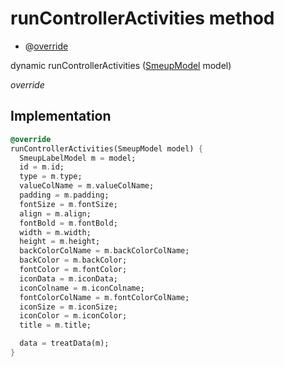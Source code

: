 


# runControllerActivities method







- @[override](https://api.flutter.dev/flutter/dart-core/override-constant.html)

dynamic runControllerActivities
([SmeupModel](../../smeup_models_widgets_smeup_model/SmeupModel-class.md) model)

_override_






## Implementation

```dart
@override
runControllerActivities(SmeupModel model) {
  SmeupLabelModel m = model;
  id = m.id;
  type = m.type;
  valueColName = m.valueColName;
  padding = m.padding;
  fontSize = m.fontSize;
  align = m.align;
  fontBold = m.fontBold;
  width = m.width;
  height = m.height;
  backColorColName = m.backColorColName;
  backColor = m.backColor;
  fontColor = m.fontColor;
  iconData = m.iconData;
  iconColname = m.iconColname;
  fontColorColName = m.fontColorColName;
  iconSize = m.iconSize;
  iconColor = m.iconColor;
  title = m.title;

  data = treatData(m);
}
```







